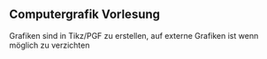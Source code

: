 ## Computergrafik Vorlesung
Grafiken sind in Tikz/PGF zu erstellen, auf externe Grafiken ist wenn möglich zu verzichten

